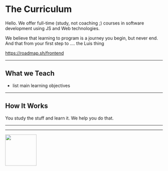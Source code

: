 # The Curriculum

Hello.  We offer full-time (study, not coaching ;) courses in software development using JS and Web technologies.

We believe that learning to program is a journey you begin, but never end.  And that from your first step to .... the Luis thing

https://roadmap.sh/frontend

---

## What we Teach

* list main learning objectives


---

## How It Works

You study the stuff and learn it.  We help you do that.


<hr>
<hr>
<a href="https://hackyourfuture.be" target="_blank"><img
    src="https://user-images.githubusercontent.com/18554853/63941625-4c7c3d00-ca6c-11e9-9a76-8d5e3632fe70.jpg"
    width="100" height="100"></a>
